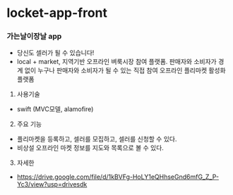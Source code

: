 # locket-app-front

### 가는날이장날 app
- 당신도 셀러가 될 수 있습니다!
- local + market, 지역기반 오프라인 벼룩시장 참여 플랫폼. 판매자와 소비자가 경계 없이 누구나 판매자와 소비자가 될 수 있는 직접 참여 오프라인 플리마켓 활성화 플랫폼

1. 사용기술
- swift (MVC모델, alamofire)

2. 주요 기능 
- 플리마켓을 등록하고, 셀러를 모집하고, 셀러를 신청할 수 있다.
- 비상설 오프라인 마켓 정보를 지도와 목록으로 볼 수 있다.

3. 자세한 
- https://drive.google.com/file/d/1kBVFg-HoLY1eQHhseGnd6mfG_Z_P-Yc3/view?usp=drivesdk
